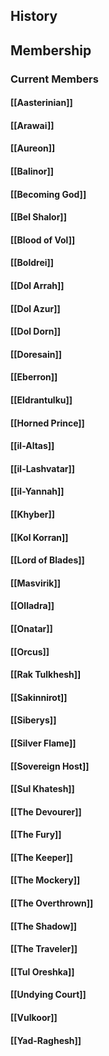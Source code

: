 ## History
## Membership
### Current Members
#### [[Aasterinian]]
#### [[Arawai]]
#### [[Aureon]]
#### [[Balinor]]
#### [[Becoming God]]
#### [[Bel Shalor]]
#### [[Blood of Vol]]
#### [[Boldrei]]
#### [[Dol Arrah]]
#### [[Dol Azur]]
#### [[Dol Dorn]]
#### [[Doresain]]
#### [[Eberron]]
#### [[Eldrantulku]]
#### [[Horned Prince]]
#### [[il-Altas]]
#### [[il-Lashvatar]]
#### [[il-Yannah]]
#### [[Khyber]]
#### [[Kol Korran]]
#### [[Lord of Blades]]
#### [[Masvirik]]
#### [[Olladra]]
#### [[Onatar]]
#### [[Orcus]]
#### [[Rak Tulkhesh]]
#### [[Sakinnirot]]
#### [[Siberys]]
#### [[Silver Flame]]
#### [[Sovereign Host]]
#### [[Sul Khatesh]]
#### [[The Devourer]]
#### [[The Fury]]
#### [[The Keeper]]
#### [[The Mockery]]
#### [[The Overthrown]]
#### [[The Shadow]]
#### [[The Traveler]]
#### [[Tul Oreshka]]
#### [[Undying Court]]
#### [[Vulkoor]]
#### [[Yad-Raghesh]]